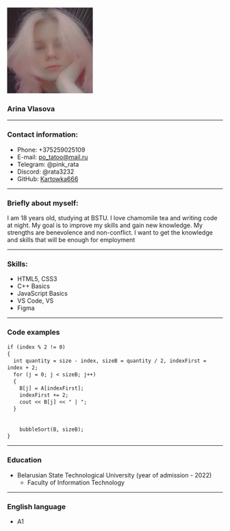 ![](me.png)
### Arina Vlasova


***

### Contact information:
- Phone: +375259025109
- E-mail: po_tatoo@mail.ru
- Telegram: @pink_rata
- Discord: @rata3232
- GitHub: [Kartowka666](https://github.com/Kartowka666)

***

### Briefly about myself:
I am 18 years old, studying at BSTU. I love chamomile tea and writing code at night. My goal is to improve my skills and gain new knowledge. My strengths are benevolence and non-conflict. I want to get the knowledge and skills that will be enough for employment

***

### Skills:
- HTML5, CSS3
- C++ Basics
- JavaScript Basics
- VS Code, VS
- Figma

***

### Code examples
```
if (index % 2 != 0)
{
  int quantity = size - index, sizeB = quantity / 2, indexFirst = index + 2;
  for (j = 0; j < sizeB; j++)
  {
    B[j] = A[indexFirst];
    indexFirst += 2;
    cout << B[j] << " | ";
  }


    bubbleSort(B, sizeB);
}
```

***

### Education
- Belarusian State Technological University (year of admission - 2022)
  - Faculty of Information Technology

***

### English language  
- A1